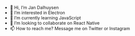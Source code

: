 - 👋 Hi, I’m Jan Dalhuysen
- 👀 I’m interested in Electron
- 🌱 I’m currently learning JavaScript
- 💞️ I’m looking to collaborate on React Native
- 📫 How to reach me? Message me on Twitter or Instagram

<!---
jandalhuysen/jandalhuysen is a ✨ special ✨ repository because its `README.md` (this file) appears on your GitHub profile.
You can click the Preview link to take a look at your changes.
--->
